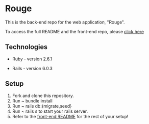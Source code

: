 # Rouge

This is the back-end repo for the web application, "Rouge".

To access the full README and the front-end repo, please [click here](https://github.com/NyaradzoUBere/Rouge-Frontend)

## Technologies
* Ruby - version 2.6.1

* Rails - version 6.0.3

## Setup

1. Fork and clone this repository.  
2. Run ~ bundle install
3. Run ~ rails db:{migrate,seed}
4. Run ~ rails s to start your rails server.
5. Refer to the [front-end README](https://github.com/NyaradzoUBere/Rouge-Frontend) for the rest of your setup!